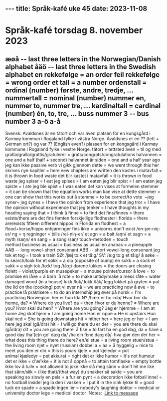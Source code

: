 --- title: Språk-kafé uke 45 date: 2023-11-08 
---
# Språk-kafé torsdag 8. november 2023
æøå -- last three letters in the Norwegian/Danish alphabet åäö -- last three letters in the Swedish alphabet
en rekkefølge = an order feil rekkefølge = wrong order
et tall = a number
ordenstall = ordinal (number) første, andre, tredje, ...
nummertall = nominal (number) nummer en, nummer to, nummer tre, ...
kardinaltall = cardinal (number) én, to, tre, ...
buss nummer 3 -- bus number 3
a-ö a-å
---
Svensk:
Avaldsnes är en tätort och var även platsen för en kungsgård i Karmøy kommun i Rogaland fylke i västra Norge.
Avaldsnes er en ?? (tett + German ort?) og var ?? (English even?) plassen for en kongsgård i Karmøy kommune i Rogaland fylke i vestre Norge.
tätort = tettsted även = til og med
gratla/gralla/grattis/gratulerer = grats/congrats/congratulations
halvannen = one and a half (half + second) halvannet år siden = one and a half year ago
jeg kan ikke passive verb vi gikk gjennom dette = we went through this
her skrives nye kapitler = here new chapters are written den kastes i matavfall = it is thrown in food waste det blir kastet i matavfall = it is thrown in food waste
jeg spiser = I eat jeg spises = I am eaten jeg blir spist = I am eaten
jeg spiste = I ate jeg ble spist = I was eaten
det kan vises at formelen stemmer = it can be shown that the equation works man kan vise at dette stemmer = one can show that this works out
å stemme = to be correct/to vote
 ~jeg syner~ jeg synes = I have the opinion from experience that
jeg tror = I have the opinion without experience that jeg tenker = I have thoughts in my heading saying that = I think
å finne = to find det fins/finnes = there exists/there are
det fins femten forskjellige flodhester i florida = there are/exists fifteen different hippos in Florida
en flodhest = a flood+horse/hippo
enhjørninger fins ikke = unicorns don't exist
/en-jør-niŋ-er/
ng = ŋ
regninger = bills /rei-niŋ-er/
et agn = a bait /aŋn/
et sagn = a myth /saŋn/
en sang = a song /saŋ/
touch-metoden = touch method business as usual = business as usual
en ananas = a pineapple
AAB -- long vowel-short consonant ABB -- short vowel-long consonant
jeg tok et tog = I took a train SØ: /jæj to:k et tå:g/ SV: /e:g to:g et tå:g/
å søke = to search/look for et søkk = a dip (opposite of bump) en sokk = a sock et sukk = a sigh
tok /to:k/ tog /tå:g/
dørene lukkes = the doors are closing
fiolett = violet/purple
en musepeker = a mouse pointer/cursor
å love = to promise en låve = a barn
 å rote = to make untidy/make a mess råte = water damaged wood (in a house)
lukk /lok/
lokk /låk/
legg lokket på gryten = put the lid on the (cooking) pot
vi øver nå = we are practicing now å øve = to practice !å praktisere = to do an internship
jeg øver på norsk = I'm practicing Norwegian
 her er hun Ida N? /hæ:r er ho i:da/
Hvor bor du henne, da? = Where do you live?
da = then
Hvor er du henne? = Where are you? Hvor skal du hen? = Where are you going?
Jeg er hjemme = I am at home Jeg skal hjem = I am going home
Han er oppe = He is upstairs Hun skal ned = She is going downstairs
hit = hither her = here
jeg er her = I am here jeg skal (gå/dra) hit = I will go there
du er der = you are there du skal (gå/dra) dit = you are going there
 å fise = to fart
ha en god dag, da = have a good day /ha'(e)n go' da:g da/ /ha ein fi:ne da:g då/
 hva gjør den der her = what does this thing there do here?
en/ei stue = a living room stuen/stua = the living room
njet = nyet (russian)
dobbel a = aa = å hyggelig = nice to meet you
den er din = this is yours
kjele = pot
kjeledyr = pot animal kjæledyr = pet
akkurat = right
det er ikke humor = it's not humour
det er ikke = d'æ'kke = it is not
å oppnå = to attain
tomflaske = empty bottle
ikke lov å tulle = not allowed to joke
ikke slå meg sånn = don't hit me like that sånn/slik = (like that)/(that way)
du snakker så sakte = you are speaking so slowly
en pels = a fur
en pynt = a decoration
ikke fotball inne! = no football inside!
jeg la den i vasken = I put it in the sink
lykke til = good luck
en spade = a spade
ingen ler = nobody's laughing
doktor = medical or university doctor lege = medical doctor
 Notes:
 [Link to message](https://teams.microsoft.com/l/message/19:fa8ebdbda13741c3946cbe52b0e3a5a7@thread.skype/1699509703939)